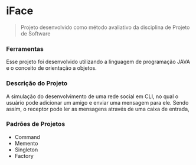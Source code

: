 # iFace

>  Projeto desenvolvido como método avaliativo da disciplina de Projeto de Software

### Ferramentas

Esse projeto foi desenvolvido utilizando a linguagem de programação JAVA e o conceito de orientação a objetos.

### Descrição do Projeto
A simulação do desenvolvimento de uma rede social em CLI, no qual o usuário pode adicionar um amigo e enviar uma mensagem para ele. Sendo assim, o receptor pode ler as mensagens através de uma caixa de entrada,

### Padrões de Projetos
- Command
- Memento
- Singleton
- Factory





